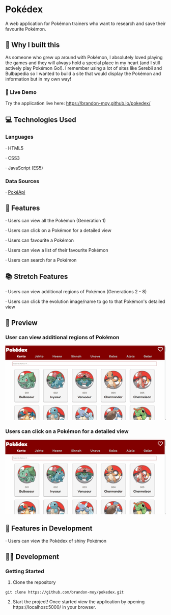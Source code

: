 # Pokédex

A web application for Pokémon trainers who want to research and save their favourite Pokémon.

## :thinking: Why I built this

As someone who grew up around with Pokémon, I absolutely loved playing the games and they will always hold a special place in my heart (and I still actively play Pokémon Go!). I remember using a lot of sites like Serebii and Bulbapedia so I wanted to build a site that would display the Pokémon and information but in my own way!

### 🔗 Live Demo

Try the application live here: https://brandon-moy.github.io/pokedex/

## 💻 Technologies Used

### Languages
⋅ HTML5

⋅ CSS3

⋅ JavaScript (ES5)

### Data Sources
⋅ [PokéApi](https://pokeapi.co/ "PokéApi's Homepage")

## :open_book: Features
⋅ Users can view all the Pokémon (Generation 1)

⋅ Users can click on a Pokémon for a detailed view

⋅ Users can favourite a Pokémon

⋅ Users can view a list of their favourite Pokémon

⋅ Users can search for a Pokémon

## :books: Stretch Features
⋅ Users can view additional regions of Pokémon (Generations 2 - 8)

⋅ Users can click the evolution image/name to go to that Pokémon's detailed view

## :eyes: Preview

### User can view additional regions of Pokémon
![Pokedex Regions](/ajax-regions.gif "Region Views for Pokedex")

### Users can click on a Pokémon for a detailed view
![Detailed View](/ajax-detailed-view.gif "Detailed View of Pokemon")

## :notebook: Features in Development
⋅ Users can view the Pokédex of shiny Pokémon

## :man_technologist: Development

### Getting Started

1. Clone the repository

```
git clone https://github.com/brandon-moy/pokedex.git
```

2. Start the project! Once started view the application by opening https://localhost:5000/ in your browser.
